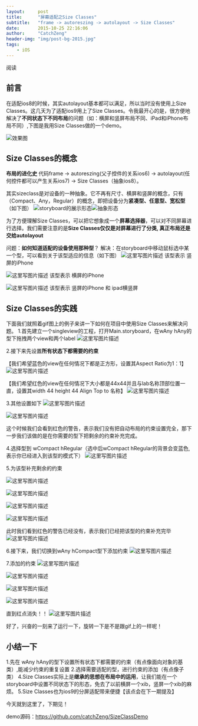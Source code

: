 ```yaml
---
layout:     post
title:      "屏幕适配之Size Classes"
subtitle:   "frame -> autoreszing -> autolayout -> Size Classes"
date:       2015-10-25 22:16:06
author:     "CatchZeng"
header-img: "img/post-bg-2015.jpg"
tags:
    - iOS
---
```


<span id="busuanzi_container_page_pv">
阅读 <span id="busuanzi_value_page_pv"></span>
</span>

## 前言

在适配ios8的时候，其实autolayout基本都可以满足，所以当时没有使用上Size Classes。这几天为了适配ios9用上了Size Classes。令我最开心的是，很方便地解决了**不同状态下不同布局**的问题（如：横屏和竖屏布局不同、iPad和iPhone布局不同）,下图是我用Size Classes做的一个demo。

![效果图](http://img.blog.csdn.net/20150924135208588)

## Size Classes的概念
**布局的进化史**
代码frame -> autoreszing(父子控件的关系ios6) -> autolayout(任何控件都可以产生关系ios7) -> Size Classes（抽象ios8）。

其实sizeclass是对设备的一种抽象。它不再有尺寸、横屏和竖屏的概念，只有（Compact、Any，Regular）的概念，即把设备分为**紧凑型、任意型、宽松型**（如下图）
![storyboard的展示形态](http://img.blog.csdn.net/20150924204829183)![抽象形态](http://img.blog.csdn.net/20150924204935390)

为了方便理解Size Classes，可以把它想象成一个**屏幕选择器**，可以对不同屏幕进行选择。我们需要注意的是**Size Classes仅仅是对屏幕进行了分类, 真正布局还是交给autolayout**

问题：**如何知道适配的设备使用那种型**？
解决：在storyboard中移动鼠标选中某一个型，可以看到关于该型适应的信息（如下图）
![这里写图片描述](http://img.blog.csdn.net/20150924210540664)  该型表示 竖屏的iPhone

![这里写图片描述](http://img.blog.csdn.net/20150924210714273) 该型表示 横屏的iPhone

![这里写图片描述](http://img.blog.csdn.net/20150924210835075) 该型表示 竖屏的iPhone 和 ipad横竖屏

  
  
## Size Classes的实践


下面我们就照着gif图上的例子来讲一下如何在项目中使用Size Classes来解决问题。
1.首先建立一个singleview的工程，打开Main.storyboard，在wAny hAny的型下拖拽两个view和两个label
![这里写图片描述](http://img.blog.csdn.net/20150924212158909)


2.接下来先设置**所有状态下都需要的约束**

【我们希望蓝色的view在任何情况下都是正方形，设置其Aspect Ratio为1：1】
![这里写图片描述](http://img.blog.csdn.net/20150924212511678)


【我们希望红色的view在任何情况下大小都是44x44并且与lab名称顶部位置一直，设置其width 44 height 44  Align Top to 名称】
![这里写图片描述](http://img.blog.csdn.net/20150924212701257)

3.其他设置如下
![这里写图片描述](http://img.blog.csdn.net/20150924213136063)

![这里写图片描述](http://img.blog.csdn.net/20150924213228323)

这个时候我们会看到红色的警告，表示我们没有把自动布局的约束设置完全，那下一步我们该做的是在你需要的型下把剩余的约束补充完成。

4.选择型到 wCompact hRegular（选中后wCompact hRegular的背景会变蓝色,表示你已经进入到该型的模式下）
![这里写图片描述](http://img.blog.csdn.net/20150924213511441)

5.为该型补充剩余的约束

![这里写图片描述](http://img.blog.csdn.net/20150924213948955)

![这里写图片描述](http://img.blog.csdn.net/20150924214016180)

![这里写图片描述](http://img.blog.csdn.net/20150924214036219)

![这里写图片描述](http://img.blog.csdn.net/20150924214056416)

此时我们看到红色的警告已经没有，表示我们已经把该型的约束补充完毕
![这里写图片描述](http://img.blog.csdn.net/20150924214157176)


6.接下来，我们切换到wAny hCompact型下添加约束
![这里写图片描述](http://img.blog.csdn.net/20150924214333696)

7.添加的约束
![这里写图片描述](http://img.blog.csdn.net/20150924214538686)

![这里写图片描述](http://img.blog.csdn.net/20150924214603332)

![这里写图片描述](http://img.blog.csdn.net/20150924214620984)

![这里写图片描述](http://img.blog.csdn.net/20150924214636822)

直到红点消失！！
![这里写图片描述](http://img.blog.csdn.net/20150924214157176)

好了，兴奋的一刻来了运行一下，旋转一下是不是跟gif上的一样呢！


## 小结一下

1.先在 wAny hAny的型下设置所有状态下都需要的约束（有点像面向对象的基类）,能减少约束的重复设置
2.选择需要适配的型，进行约束的添加（有点像子类）
4.Size Classes实际上是**继承的思想在布局中的运用**，让我们能在一个storyboard中设置不同状态下的形态，免去了以前横屏一个xib，竖屏一个xib的麻烦。
5.Size Classes也为ios9的分屏适配带来便捷【该点会在下一期提及】

今天就到这里了，下期见！

demo源码：https://github.com/catchZeng/SizeClassDemo

